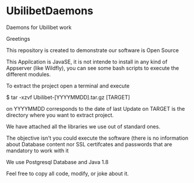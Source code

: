 # UbilibetDaemons
Daemons for Ubilibet work

Greetings

This repository is created to demonstrate our software is Open Source

This Appilcation is JavaSE, it is not intende to install in any kind of Appserver (like Wildfly), you can see some bash scripts to execute the different modules.

To extract the project open a terminal and execute

$ tar -xzvf Ubilibet-[YYYYMMDD].tar.gz [TARGET]

on YYYYMMDD corresponds to the date of last Update
on TARGET is the directory where you want to extract project.

We have attached all the libraries we use out of standard ones.

The objective isn't you could execute the software (there is no information about Database content nor SSL certifcates and passwords that are mandatory to work with it

We use Postgresql Database and Java 1.8

Feel free to copy all code, modify, or joke about it.



